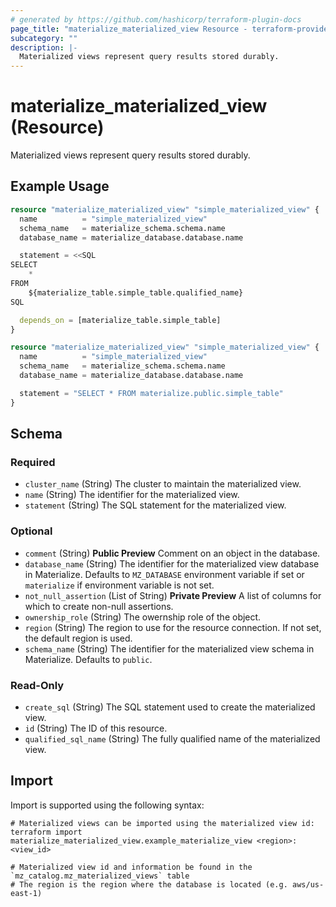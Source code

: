 ```yaml
---
# generated by https://github.com/hashicorp/terraform-plugin-docs
page_title: "materialize_materialized_view Resource - terraform-provider-materialize"
subcategory: ""
description: |-
  Materialized views represent query results stored durably.
---
```


# materialize_materialized_view (Resource)

Materialized views represent query results stored durably.

## Example Usage

```terraform
resource "materialize_materialized_view" "simple_materialized_view" {
  name          = "simple_materialized_view"
  schema_name   = materialize_schema.schema.name
  database_name = materialize_database.database.name

  statement = <<SQL
SELECT
    *
FROM
    ${materialize_table.simple_table.qualified_name}
SQL

  depends_on = [materialize_table.simple_table]
}

resource "materialize_materialized_view" "simple_materialized_view" {
  name          = "simple_materialized_view"
  schema_name   = materialize_schema.schema.name
  database_name = materialize_database.database.name

  statement = "SELECT * FROM materialize.public.simple_table"
}
```

<!-- schema generated by tfplugindocs -->
## Schema

### Required

- `cluster_name` (String) The cluster to maintain the materialized view.
- `name` (String) The identifier for the materialized view.
- `statement` (String) The SQL statement for the materialized view.

### Optional

- `comment` (String) **Public Preview** Comment on an object in the database.
- `database_name` (String) The identifier for the materialized view database in Materialize. Defaults to `MZ_DATABASE` environment variable if set or `materialize` if environment variable is not set.
- `not_null_assertion` (List of String) **Private Preview** A list of columns for which to create non-null assertions.
- `ownership_role` (String) The owernship role of the object.
- `region` (String) The region to use for the resource connection. If not set, the default region is used.
- `schema_name` (String) The identifier for the materialized view schema in Materialize. Defaults to `public`.

### Read-Only

- `create_sql` (String) The SQL statement used to create the materialized view.
- `id` (String) The ID of this resource.
- `qualified_sql_name` (String) The fully qualified name of the materialized view.

## Import

Import is supported using the following syntax:

```shell
# Materialized views can be imported using the materialized view id:
terraform import materialize_materialized_view.example_materialize_view <region>:<view_id>

# Materialized view id and information be found in the `mz_catalog.mz_materialized_views` table
# The region is the region where the database is located (e.g. aws/us-east-1)
```
